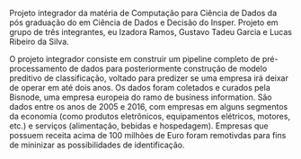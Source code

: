 Projeto integrador da matéria de Computação para Ciência de Dados da pós graduação do em Ciência de Dados e Decisão do Insper.
Projeto em grupo de três integrantes, eu Izadora Ramos, Gustavo Tadeu Garcia e Lucas Ribeiro da Silva. 

O projeto integrador consiste em construir um pipeline completo de pré- processamento de dados para posteriormente construção de modelo preditivo de classificação, voltado para predizer se uma empresa irá deixar de operar em até dois anos.
Os dados foram coletados e curados pela Bisnode, uma empresa europeia do ramo de business information.
São dados entre os anos de 2005 e 2016, com empresas em alguns segmentos da economia (como produtos eletrônicos, equipamentos elétricos, motores, etc.) e serviços (alimentação, bebidas e hospedagem). 
Empresas que possuem receita acima de 100 milhões de Euro foram remotivdas para fins de mininizar as possibilidades de identificação.

 
